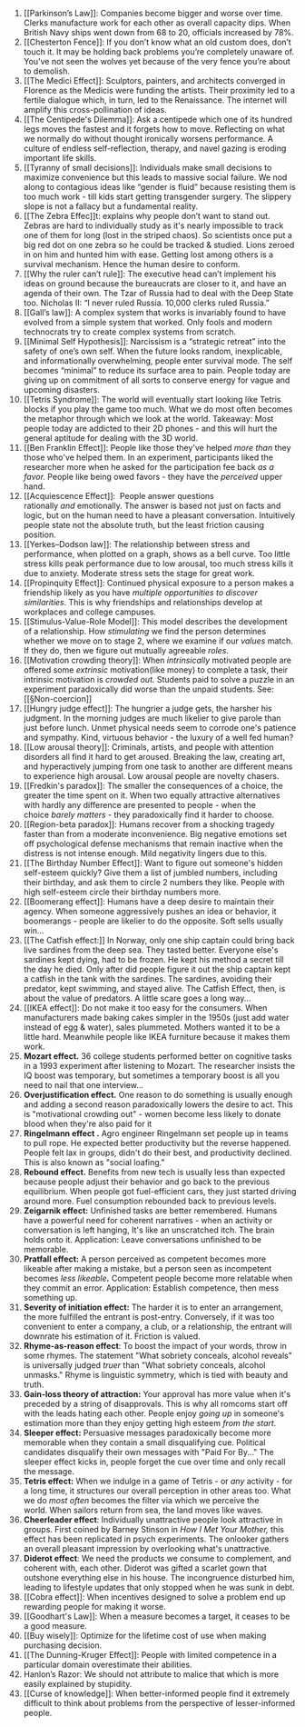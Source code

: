 1. [[Parkinson’s Law]]: Companies become bigger and worse over time. Clerks manufacture work for each other as overall capacity dips. When British Navy ships went down from 68 to 20, officials increased by 78%. 
2. [[Chesterton Fence]]: If you don’t know what an old custom does, don’t touch it. It may be holding back problems you’re completely unaware of. You’ve not seen the wolves yet because of the very fence you’re about to demolish. 
3. [[The Medici Effect]]: Sculptors, painters, and architects converged in Florence as the Medicis were funding the artists. Their proximity led to a fertile dialogue which, in turn, led to the Renaissance. The internet will amplify this cross-pollination of ideas. 
4. [[The Centipede's Dilemma]]: Ask a centipede which one of its hundred legs moves the fastest and it forgets how to move. Reflecting on what we normally do without thought ironically worsens performance. A culture of endless self-reflection, therapy, and navel gazing is eroding important life skills. 
5. [[Tyranny of small decisions]]: Individuals make small decisions to maximize convenience but this leads to massive social failure. We nod along to contagious ideas like “gender is fluid” because resisting them is too much work - till kids start getting transgender surgery. The slippery slope is not a fallacy but a fundamental reality. 
6. [[The Zebra Effec]]t: explains why people don’t want to stand out. Zebras are hard to individually study as it's nearly impossible to track one of them for long (lost in the striped chaos). So scientists once put a big red dot on one zebra so he could be tracked & studied. Lions zeroed in on him and hunted him with ease. Getting lost among others is a survival mechanism. Hence the human desire to conform. 
7. [[Why the ruler can’t rule]]: The executive head can’t implement his ideas on ground because the bureaucrats are closer to it, and have an agenda of their own. The Tzar of Russia had to deal with the Deep State too. Nicholas II: “I never ruled Russia. 10,000 clerks ruled Russia.” 
8. [[Gall’s law]]: A complex system that works is invariably found to have evolved from a simple system that worked. Only fools and modern technocrats try to create complex systems from scratch. 
9. [[Minimal Self Hypothesis]]: Narcissism is a “strategic retreat” into the safety of one’s own self. When the future looks random, inexplicable, and informationally overwhelming, people enter survival mode. The self becomes “minimal” to reduce its surface area to pain. People today are giving up on commitment of all sorts to conserve energy for vague and upcoming disasters. 
10. [[Tetris Syndrome]]: The world will eventually start looking like Tetris blocks if you play the game too much. What we do most often becomes the metaphor through which we look at the world. Takeaway: Most people today are addicted to their 2D phones - and this will hurt the general aptitude for dealing with the 3D world.
11. [[Ben Franklin Effect]]: People like those they've helped _more than_ they those who've helped them. In an experiment, participants liked the researcher more when he asked for the participation fee back _as a favor._ People like being owed favors - they have the _perceived_ upper hand.
12. [[Acquiescence Effect]]:  People answer questions rationally _and_ emotionally. The answer is based not just on facts and logic, but on the human need to have a pleasant conversation. Intuitively people state not the absolute truth, but the least friction causing position.
13. [[Yerkes–Dodson law]]: The relationship between stress and performance, when plotted on a graph, shows as a bell curve. Too little stress kills peak performance due to low arousal, too much stress kills it due to anxiety. Moderate stress sets the stage for great work.
14. [[Propinquity Effect]]: Continued physical exposure to a person makes a friendship likely as you have _multiple opportunities to discover similarities_. This is why friendships and relationships develop at workplaces and college campuses.
15. [[Stimulus-Value-Role Model]]: This model describes the development of a relationship. How _stimulating_ we find the person determines whether we move on to stage 2, where we examine if our _values_ match. If they do, then we figure out mutually agreeable _roles_.
16. [[Motivation crowding theory]]: When _intrinsically_ motivated people are offered some _extrinsic_ motivation(like money) to complete a task, their intrinsic motivation is _crowded out._ Students paid to solve a puzzle in an experiment paradoxically did worse than the unpaid students. See: [[§Non-coercion]]
17. [[Hungry judge effect]]: The hungrier a judge gets, the harsher his judgment. In the morning judges are much likelier to give parole than just before lunch. Unmet physical needs seem to corrode one's patience and sympathy. Kind, virtuous behavior - the luxury of a well fed human?
18. [[Low arousal theory]]: Criminals, artists, and people with attention disorders all find it hard to get aroused. Breaking the law, creating art, and hyperactively jumping from one task to another are different means to experience high arousal. Low arousal people are novelty chasers.
19. [[Fredkin's paradox]]: The smaller the consequences of a choice, the greater the time spent on it. When two equally attractive alternatives with hardly any difference are presented to people - when the choice _barely matters_ - they paradoxically find it harder to choose.
20. [[Region-beta paradox]]: Humans recover from a shocking tragedy faster than from a moderate inconvenience. Big negative emotions set off psychological defense mechanisms that remain inactive when the distress is not intense enough. Mild negativity lingers due to this.
21. [[The Birthday Number Effect]]: Want to figure out someone's hidden self-esteem quickly? Give them a list of jumbled numbers, including their birthday, and ask them to circle 2 numbers they like. People with high self-esteem circle their birthday numbers more.
22. [[Boomerang effect]]: Humans have a deep desire to maintain their agency. When someone aggressively pushes an idea or behavior, it boomerangs - people are likelier to do the opposite. Soft sells usually win...
23. [[The Catfish effect:]] In Norway, only one ship captain could bring back live sardines from the deep sea. They tasted better. Everyone else's sardines kept dying, had to be frozen. He kept his method a secret till the day he died. Only after did people figure it out the ship captain kept a catfish in the tank with the sardines. The sardines, avoiding their predator, kept swimming, and stayed alive. The Catfish Effect, then, is about the value of predators. A little scare goes a long way...
24. [[IKEA effect]]: Do not make it too easy for the consumers. When manufacturers made baking cakes simpler in the 1950s (just add water instead of egg & water), sales plummeted. Mothers wanted it to be a little hard. Meanwhile people like IKEA furniture because it makes them work.
25. **Mozart effect.** 36 college students performed better on cognitive tasks in a 1993 experiment after listening to Mozart. The researcher insists the IQ boost was temporary, but sometimes a temporary boost is all you need to nail that one interview...
26. **Overjustification effect.** One reason to do something is usually enough and adding a second reason paradoxically lowers the desire to act. This is "motivational crowding out" - women become less likely to donate blood when they're also paid for it
27. **Ringelmann effect .** Agro engineer Ringelmann set people up in teams to pull rope. He expected better productivity but the reverse happened. People felt lax in groups, didn't do their best, and productivity declined. This is also known as "social loafing."
28. **Rebound effect.** Benefits from new tech is usually less than expected because people adjust their behavior and go back to the previous equilibrium. When people got fuel-efficient cars, they just started driving around more. Fuel consumption rebounded back to previous levels.
29. **Zeigarnik effect:** Unfinished tasks are better remembered. Humans have a powerful need for coherent narratives - when an activity or conversation is left hanging, It's like an unscratched itch. The brain holds onto it. Application: Leave conversations unfinished to be memorable.
30. **Pratfall effect:** A person perceived as competent becomes more likeable after making a mistake, but a person seen as incompetent becomes _less likeable_**_._** Competent people become more relatable when they commit an error. Application: Establish competence, then mess something up.
31. **Severity of initiation effect:** The harder it is to enter an arrangement, the more fulfilled the entrant is post-entry. Conversely, if it was too convenient to enter a company, a club, or a relationship, the entrant will downrate his estimation of it. Friction is valued.
32. **Rhyme-as-reason effect**: To boost the impact of your words, throw in some rhymes. The statement "What sobriety conceals, alcohol reveals" is universally judged _truer_ than "What sobriety conceals, alcohol unmasks." Rhyme is linguistic symmetry, which is tied with beauty and truth.
33. **Gain-loss theory of attraction:** Your approval has more value when it's preceded by a string of disapprovals. This is why all romcoms start off with the leads hating each other. People enjoy _going up_ in someone's estimation more than they enjoy getting high esteem _from the start._
34. **Sleeper effect:** Persuasive messages paradoxically become more memorable when they contain a small disqualifying cue. Political candidates disqualify their own messages with "Paid For By..." The sleeper effect kicks in, people forget the cue over time and only recall the message.
35. **Tetris effect:** When we indulge in a game of Tetris - or _any_ activity - for a long time, it structures our overall perception in other areas too. What we do _most often_ becomes the filter via which we perceive the world. When sailors return from sea, the land moves like waves.
36. **Cheerleader effect**: Individually unattractive people look attractive in groups. First coined by Barney Stinson in _How I Met Your Mother,_ this effect has been replicated in psych experiments. The onlooker gathers an overall pleasant impression by overlooking what's unattractive.
37. **Diderot effect**: We need the products we consume to complement, and coherent with, each other. Diderot was gifted a scarlet gown that outshone everything else in his house. The incongruence disturbed him, leading to lifestyle updates that only stopped when he was sunk in debt.
38. [[Cobra effect]]: When incentives designed to solve a problem end up rewarding people for making it worse.
39. [[Goodhart's Law]]: When a measure becomes a target, it ceases to be a good measure.
40. [[Buy wisely]]: Optimize for the lifetime cost of use when making purchasing decision.
41. [[The Dunning-Kruger Effect]]: People with limited competence in a particular domain overestimate their abilities.
42. Hanlon’s Razor: We should not attribute to malice that which is more easily explained by stupidity.
43. [[Curse of knowledge]]: When better-informed people find it extremely difficult to think about problems from the perspective of lesser-informed people.